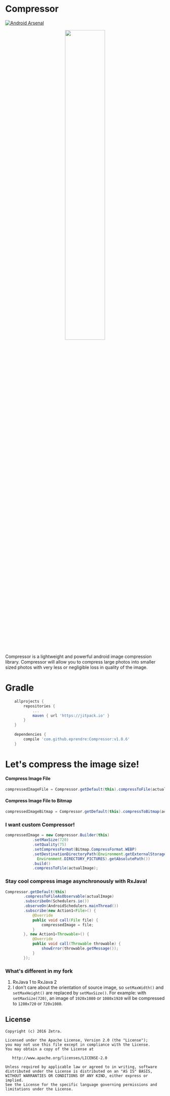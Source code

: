 Compressor
======
[![Android Arsenal](https://img.shields.io/badge/Android%20Arsenal-Compressor-blue.svg?style=flat)](http://android-arsenal.com/details/1/3758)
<p align="center"><img src="https://raw.githubusercontent.com/zetbaitsu/Compressor/master/ss.png" width="50%" /></p>
Compressor is a lightweight and powerful android image compression library. Compressor will allow you to compress large photos into smaller sized photos with very less or negligible loss in quality of the image.

# Gradle
```groovy
    allprojects {
        repositories {
            ...
            maven { url 'https://jitpack.io' }
        }
    }
    
    dependencies {
        compile 'com.github.eprendre:Compressor:v1.0.6'
    }
```
# Let's compress the image size!
#### Compress Image File
```java
compressedImageFile = Compressor.getDefault(this).compressToFile(actualImageFile);
```
#### Compress Image File to Bitmap
```java
compressedImageBitmap = Compressor.getDefault(this).compressToBitmap(actualImageFile);
```
### I want custom Compressor!
```java
compressedImage = new Compressor.Builder(this)
            .setMaxSize(720)
            .setQuality(75)
            .setCompressFormat(Bitmap.CompressFormat.WEBP)
            .setDestinationDirectoryPath(Environment.getExternalStoragePublicDirectory(
              Environment.DIRECTORY_PICTURES).getAbsolutePath())
            .build()
            .compressToFile(actualImage);
```
### Stay cool compress image asynchronously with RxJava!
```java
Compressor.getDefault(this)
        .compressToFileAsObservable(actualImage)
        .subscribeOn(Schedulers.io())
        .observeOn(AndroidSchedulers.mainThread())
        .subscribe(new Action1<File>() {
            @Override
            public void call(File file) {
                compressedImage = file;
            }
        }, new Action1<Throwable>() {
            @Override
            public void call(Throwable throwable) {
                showError(throwable.getMessage());
            }
        });
```
### What's different in my fork
1. RxJava 1 to RxJava 2
2. I don't care about the orientation of source image, so `setMaxWidth()` and `setMaxHeight()` are replaced by 
`setMaxSize()`. For example: with `setMaxSize(720)`, an image of `1920x1080` or `1080x1920` will be compressed to 
`1280x720` or `720x1080`.

License
-------
    Copyright (c) 2016 Zetra.
    
    Licensed under the Apache License, Version 2.0 (the "License");
    you may not use this file except in compliance with the License.
    You may obtain a copy of the License at

       http://www.apache.org/licenses/LICENSE-2.0

    Unless required by applicable law or agreed to in writing, software
    distributed under the License is distributed on an "AS IS" BASIS,
    WITHOUT WARRANTIES OR CONDITIONS OF ANY KIND, either express or implied.
    See the License for the specific language governing permissions and
    limitations under the License.
